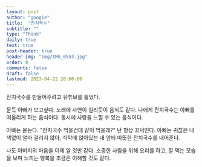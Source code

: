 ```yaml
---
layout: post
author: "googie"
title:  "잔치국수"
subtitle: ""
type: "Think"
daily: true
text: true
post-header: true
header-img: "img/IMG_0553.jpg"
order: 8
comments: false
draft: false
lastmod: 2023-04-22 20:00:00
---
```


잔치국수를 만들어주려고 유튜브를 틀었다.

문득 아빠가 보고싶다. 노래에 사연이 실리듯이 음식도 같다.
나에게 잔치국수는 아빠를 떠올리게 하는 음식이다. 동시에 사랑을 느낄 수 있는 음식이다.

아빠는 묻는다. "잔치국수 먹을건데 같이 먹을래?" 난 항상 끄덕인다.
아빠는 귀찮은 내색없이 얼마 걸리지 않아, 식탁에 앉아있는 내 앞에 따뜻한 잔치국수를 내어준다.


나도 아버지의 마음을 이제 알 것만 같다.
소중한 사람을 위해 요리를 하고, 잘 먹는 모습을 보며 느끼는 행복을 조금은 이해할 것도 같다.